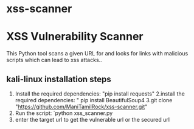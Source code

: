 # xss-scanner
# XSS Vulnerability Scanner

This Python tool scans a given URL for and looks for links with malicious scripts which can lead to xss attacks.. 

## kali-linux installation steps

1. Install the required dependencies: "pip install requests"
2.install the required dependencies: " pip install BeautifulSoup4
3.git clone "https://github.com/ManiTamilRock/xss-scanner.git"
4. Run the script: `python xss_scanner.py
5. enter the target url to get the vulnerable url or the secured url 

